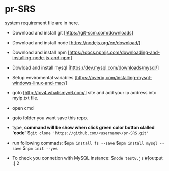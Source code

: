 # pr-SRS
system requirement file are in here.
* Download and install git [https://git-scm.com/downloads]
* Download and install node [https://nodejs.org/en/download/]
* Download and install npm [https://docs.npmjs.com/downloading-and-installing-node-js-and-npm]
* Dowload and install mysql [https://dev.mysql.com/downloads/mysql/]
* Setup enviromental variables [https://overiq.com/installing-mysql-windows-linux-and-mac/]
* goto [http://ipv4.whatismyv6.com/] site and add your ip address into myip.txt file.

* open cmd
* goto folder you want save this repo.
* type, **command will be show when click green color botton clalled 'code'**
$`git clone 'https://github.com/<username>/pr-SRS.git'`
* run following commads:
$`npm install fs --save` 
$`npm install mysql --save` 
$`npm init --yes` 
* To check you connetion with MySQL instance:
$`node test8.js`
#[output :] 2
